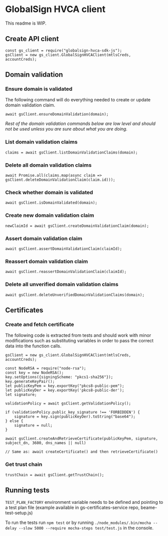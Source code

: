 # GlobalSign HVCA client

This readme is WIP.

## Create API client

	const gs_client = require("globalsign-hvca-sdk-js");
	gsClient = new gs_client.GlobalSignHVCAClient(mtlsCreds, accountCreds);

## Domain validation

### Ensure domain is validated

The following command will do everything needed to create or update domain validation claim.

	await gsClient.ensureDomainValidation(domain);

*Rest of the domain validation commands below are low level and should not be used
unless you are sure about what you are doing.*

### List domain validation claims

	claims = await gsClient.listDomainValidationClaims(domain);
	
### Delete all domain validation claims

	await Promise.all(claims.map(async claim => gsClient.deleteDomainValidationClaim(claim.id)));

### Check whether domain is validated

	await gsClient.isDomainValidated(domain);

### Create new domain validation claim

	newClaimId = await gsClient.createDomainValidationClaim(domain);
	
### Assert domain validation claim

	await gsClient.assertDomainValidationClaim(claimId);
	
### Reassert domain validation claim

	await gsClient.reassertDomainValidationClaim(claimId);

### Delete all unverified domain validation claims

	await gsClient.deleteUnverifiedDomainValidationClaims(domain);

## Certificates

### Create and fetch certificate

The following code is extracted from tests and should work with minor modifications
such as substituting variables in order to pass the correct data into the function calls.

	gsClient = new gs_client.GlobalSignHVCAClient(mtlsCreds, accountCreds);

	const NodeRSA = require("node-rsa");
    const key = new NodeRSA();
    key.setOptions({signingScheme: "pkcs1-sha256"});
    key.generateKeyPair();
    let publicKeyPem = key.exportKey("pkcs8-public-pem");
    let publicKeyDer = key.exportKey('pkcs8-public-der');
    let signature;

    validationPolicy = await gsClient.getValidationPolicy();

    if (validationPolicy.public_key_signature !== 'FORBIDDEN') {
        signature = key.sign(publicKeyDer).toString("base64");
    } else {
        signature = null;
    }

    await gsClient.createAndRetrieveCertificate(publicKeyPem, signature, subject_dn, 3600, dns_names || null)

    // Same as: await createCertificate() and then retrieveCertificate()

### Get trust chain

	trustChain = await gsClient.getTrustChain();


## Running tests

`TEST_PLAN_FACTORY` environment variable needs to be defined and pointing to a test plan file (example available in gs-certificates-service repo, beame-test-setup.js)

To run the tests run `npm test` or by running  `./node_modules/.bin/mocha --delay --slow 5000 --require mocha-steps test/test.js` in the console.
